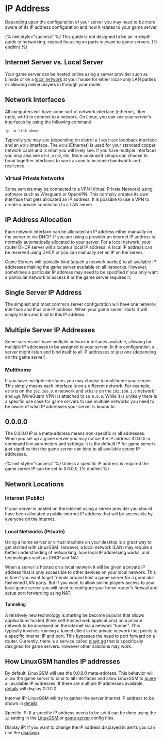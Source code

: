 # IP Address

Depending upon the configuration of your server you may need to be more aware of its IP address configuration and how it relates to your game server.&#x20;

{% hint style="success" %}
This guide is not designed to be an in-depth guide to networking, instead focusing on parts relevant to game servers.
{% endhint %}

## Internet Server vs. Local Server

Your game server can be hosted online using a server provider such as Linode or on a [local network](local-home-server.md) at your house for either local-only LAN parties or allowing online players in through your router.&#x20;

## Network Interfaces

All computers will have some sort of network interface (ethernet, fiber optic, wi-fi) to connect to a network. On Linux, you can see your server's interfaces by using the following command.

```
ip -o link show
```

Typically you may see (depending on distro) a `localhost` loopback interface and an `eth0` interface. The `eth0` (Ethernet) is used for your standard copper network cable and is what you will likely see. If you have multiple interfaces you may also see `eth1`, `eth2`, etc. More advanced setups can choose to bond together interfaces to work as one to increase bandwidth and resilience.&#x20;

### Virtual Private Networks

Some servers may be connected to a VPN (Virtual Private Network) using software such as Wireguard or OpenVPN. This normally creates its own interface that gets allocated an IP address. It is possible to use a VPN to create a private connection to a LAN server

## IP Address Allocation

Each network interface can be allocated an IP address either manually on the server or via DHCP. If you are using a provider an internet IP address is normally automatically allocated to your server. For a local network, your router DHCP server will allocate a local IP address. A local IP address can be reserved using DHCP or you can manually set an IP on the server.

Game Servers will typically _bind_ (attach a network socket) to all available IP addresses making the game server available on all networks. However, sometimes a particular IP address may need to be specified if you only want a particular network to access it or the game server requires it.

## Single Server IP Address

The simplest and most common server configuration will have one network interface and thus one IP address. When your game server starts it will simply listen and bind to this IP address.

## Multiple Server IP Addresses

Some servers will have multiple network interfaces available, allowing for multiple IP addresses to be assigned to your server. In this configuration, a server might listen and bind itself to all IP addresses or just one (depending on the game server).

### Multihome

If you have multiple interfaces you may choose to multihome your server. This simply means each interface is on a different network. For example, `eth0` is on the `192.168.0.0` network and `eth1` is on the `192.168.1.0` network and `wg0` (WireGuard VPN) is attached to `10.0.0.0`. While it is unlikely there is a specific use case for game servers to use multiple networks you need to be aware of what IP addresses your server is bound to.

## 0.0.0.0

The 0.0.0.0 IP is a meta-address means non-specific or all addresses. When you set up a game server you may notice the IP address 0.0.0.0 in command line parameters and settings. It is the default IP for game servers just signifies that the game server can bind to all available server IP addresses.&#x20;

{% hint style="success" %}
Unless a specific IP address is required the game server IP can be set to 0.0.0.0.
{% endhint %}

## Network Locations

### Internet (Public)

If your server is hosted on the internet using a server provider you should have been allocated a public internet IP address that will be accessible by everyone on the internet.&#x20;

### Local Networks (Private)&#x20;

Using a home server or virtual machine on your desktop is a great way to get started with LinuxGSM. However, a local network (LAN) may require a better understanding of networking, how local IP addressing works, and technologies such as DHCP and NAT.

When a server is hosted on a local network it will be given a private IP address that is only accessible to other devices on your local network. This is fine if you want to get friends around host a game server for a good old-fashioned LAN party. But if you want to allow online players access to your local game server you will need to configure your home router's firewall and setup port forwarding using NAT.

#### Tunneling

A relatively new technology is starting be become popular that allows applications hosted (think self-hosted web applications) on a private network to be accessed on the internet via a network "tunnel". This typically involves running a tunnel client in the private network that points to a specific internal IP and port. This bypasses the need to port forward on a router. Currently, there is a service called [playit.gg](https://playit.gg/) that is specifically designed for game servers. However other solutions may work.

## How LinuxGSM handles IP addresses

By default, LinuxGSM will use the 0.0.0.0 meta-address. This behavior will allow the game server to bind to all interfaces and allow LinuxGSM to [quer](../commands/monitor.md)[y](../commands/monitor.md) all available IP addresses. If there are multiple IP addresses available, [details](../commands/details.md) will display 0.0.0.0.&#x20;

Internet IP: LinuxGSM will try to gather the server internet IP address to be shown in [details](../commands/details.md).

Specific IP: If a specific IP address needs to be set it can be done using the `ip` setting in the [LinuxGSM ](linuxgsm-config.md)or [game server ](game-server-config.md)config files.&#x20;

Display IP: If you want to change the IP address displayed in alerts you can use the [displayip](../alerts/#display-ip).

##

##

